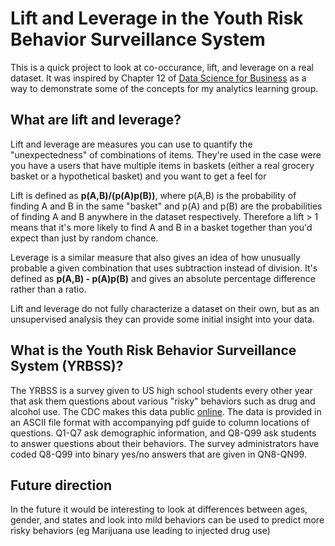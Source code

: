 # Lift and Leverage in the Youth Risk Behavior Surveillance System

This is a quick project to look at co-occurance, lift, and leverage on a real dataset. It was inspired by Chapter 12 of [Data Science for Business](http://shop.oreilly.com/product/0636920028918.do) as a way to demonstrate some of the concepts for my analytics learning group.

## What are lift and leverage?

Lift and leverage are measures you can use to quantify the "unexpectedness" of combinations of items. They're used in the case were you have a users that have multiple items in baskets (either a real grocery basket or a hypothetical basket) and you want to get a feel for 

Lift is defined as **p(A,B)/(p(A)p(B))**, where p(A,B) is the probability of finding A and B in the same "basket" and p(A) and p(B) are the probabilities of finding A and B anywhere in the dataset respectively. Therefore a lift > 1 means that it's more likely to find A and B in a basket together than you'd expect than just by random chance.  

Leverage is a similar measure that also gives an idea of how unusually probable a given combination that uses subtraction instead of division. It's defined as **p(A,B) - p(A)p(B)** and gives an absolute percentage difference rather than a ratio. 

Lift and leverage do not fully characterize a dataset on their own, but as an unsupervised analysis they can provide some initial insight into your data. 

## What is the Youth Risk Behavior Surveillance System (YRBSS)?

The YRBSS is a survey given to US high school students every other year that ask them questions about various "risky" behaviors such as drug and alcohol use. The CDC makes this data public [online](https://www.cdc.gov/healthyyouth/data/yrbs/data.htm). The data is provided in an ASCII file format with accompanying pdf guide to column locations of questions. Q1-Q7 ask demographic information, and Q8-Q99 ask students to answer questions about their behaviors. The survey administrators have coded Q8-Q99 into binary yes/no answers that are given in QN8-QN99.

## Future direction
In the future it would be interesting to look at differences between ages, gender, and states and look into mild behaviors can be used to predict more risky behaviors (eg Marijuana use leading to injected drug use)


